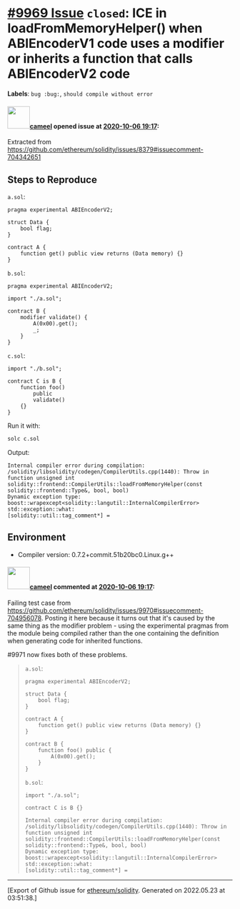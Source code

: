 # [\#9969 Issue](https://github.com/ethereum/solidity/issues/9969) `closed`: ICE in loadFromMemoryHelper() when ABIEncoderV1 code uses a modifier or inherits a function that calls ABIEncoderV2 code
**Labels**: `bug :bug:`, `should compile without error`


#### <img src="https://avatars.githubusercontent.com/u/137030?v=4" width="50">[cameel](https://github.com/cameel) opened issue at [2020-10-06 19:17](https://github.com/ethereum/solidity/issues/9969):

Extracted from https://github.com/ethereum/solidity/issues/8379#issuecomment-704342651

## Steps to Reproduce
`a.sol`:
```solidity
pragma experimental ABIEncoderV2;

struct Data {
    bool flag;
}

contract A {
    function get() public view returns (Data memory) {}
}
```
`b.sol`:
```solidity
pragma experimental ABIEncoderV2;

import "./a.sol";

contract B {
    modifier validate() {
        A(0x00).get();
        _;
    }
}
```
`c.sol`:
```solidity
import "./b.sol";

contract C is B {
    function foo()
        public
        validate()
    {}
}
```
Run it with:
```bash
solc c.sol
```
Output:
```
Internal compiler error during compilation:
/solidity/libsolidity/codegen/CompilerUtils.cpp(1440): Throw in function unsigned int solidity::frontend::CompilerUtils::loadFromMemoryHelper(const solidity::frontend::Type&, bool, bool)
Dynamic exception type: boost::wrapexcept<solidity::langutil::InternalCompilerError>
std::exception::what:
[solidity::util::tag_comment*] =
```

## Environment
- Compiler version: 0.7.2+commit.51b20bc0.Linux.g++

#### <img src="https://avatars.githubusercontent.com/u/137030?v=4" width="50">[cameel](https://github.com/cameel) commented at [2020-10-06 19:17](https://github.com/ethereum/solidity/issues/9969#issuecomment-706322053):

Failing test case from https://github.com/ethereum/solidity/issues/9970#issuecomment-704956078. Posting it here because it turns out that it's caused by the same thing as the modifier problem - using the experimental pragmas from the module being compiled rather than the one containing the definition when generating code for inherited functions.

#9971 now fixes both of these problems.

> `a.sol`:
> ```solidity
> pragma experimental ABIEncoderV2;
> 
> struct Data {
>     bool flag;
> }
> 
> contract A {
>     function get() public view returns (Data memory) {}
> }
> 
> contract B {
>     function foo() public {
>         A(0x00).get();
>     }
> }
> ```
> 
> `b.sol`:
> ```solidity
> import "./a.sol";
> 
> contract C is B {}
> ```
> 
> ```
> Internal compiler error during compilation:
> /solidity/libsolidity/codegen/CompilerUtils.cpp(1440): Throw in function unsigned int solidity::frontend::CompilerUtils::loadFromMemoryHelper(const solidity::frontend::Type&, bool, bool)
> Dynamic exception type: boost::wrapexcept<solidity::langutil::InternalCompilerError>
> std::exception::what:
> [solidity::util::tag_comment*] =
> ```


-------------------------------------------------------------------------------



[Export of Github issue for [ethereum/solidity](https://github.com/ethereum/solidity). Generated on 2022.05.23 at 03:51:38.]
